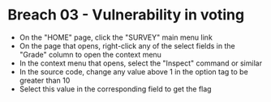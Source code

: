 # Breach 03 - Vulnerability in voting
- On the "HOME" page, click the "SURVEY" main menu link
- On the page that opens, right-click any of the select fields in the "Grade" column to open the context menu
- In the context menu that opens, select the "Inspect" command or similar
- In the source code, change any value above 1 in the option tag to be greater than 10
- Select this value in the corresponding field to get the flag
